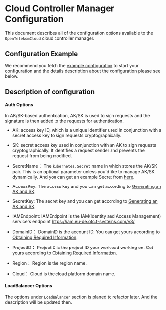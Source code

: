 # Cloud Controller Manager Configuration
This document describes all of the configuration options available to the `OpenTelekomCloud` cloud controller manager.

## Configuration Example
We recommend you fetch the [example configuration](../../examples/CloudControllerManagerConfigurationExample.json) to start 
your configuration and the details description about the configuration please see below.

## Description of configuration

#### Auth Options
In AK/SK-based authentication, AK/SK is used to sign requests and the signature is then added to the requests for 
authentication.

- AK: access key ID, which is a unique identifier used in conjunction with a secret access key to sign requests cryptographically.
- SK: secret access key used in conjunction with an AK to sign requests cryptographically. It identifies a request sender and prevents the request from being modified.

- SecretName：
    The `kubernetes.Secret` name in which stores the AK/SK pair. 
    This is an optional parameter unless you'd like to manage AK/SK dynamically.
    And you can get an example Secret from [here](./loadbalancers/secret.yaml).
- AccessKey: 
    The access key and you can get according to [Generating an AK and SK](https://docs.otc.t-systems.com/en-us/api/apiug/apig-en-api-180328005.html).
- SecretKey:
    The secret key and you can get according to [Generating an AK and SK](https://docs.otc.t-systems.com/en-us/api/apiug/apig-en-api-180328005.html).
- IAMEndpoint:
    IAMEndpoint is the IAM(Identity and Access Management) service's endpoint https://iam.eu-de.otc.t-systems.com/v3/
- DomainID：
    DomainID is the account ID. You can get yours according to [Obtaining Required Information](https://docs.otc.t-systems.com/en-us/api/apiug/apig-en-api-180328009.html).
- ProjectID：
    ProjectID is the project ID your workload working on.
    Get yours according to [Obtaining Required Information](https://docs.otc.t-systems.com/en-us/api/apiug/apig-en-api-180328009.html).
- Region：
    Region is the region name.
- Cloud：
    Cloud is the cloud platform domain name.

#### LoadBalancer Options

The options under `LoadBalancer` section is planed to refactor later. And the description will be updated then.
